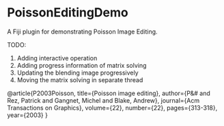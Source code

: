 # PoissonEditingDemo
A Fiji plugin for demonstrating Poisson Image Editing.

TODO:
1. Adding interactive operation
2. Adding progress information of matrix solving
3. Updating the blending image progressively
4. Moving the matrix solving in separate thread

@article{P2003Poisson,
	title={Poisson image editing},
  	author={P&# and Rez, Patrick and Gangnet, Michel and Blake, Andrew},
  	journal={Acm Transactions on Graphics},
  	volume={22},
  	number={22},
  	pages={313-318},
  	year={2003}
}
